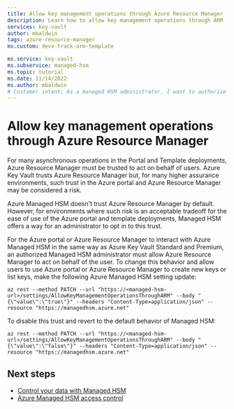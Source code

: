 ```yaml
---
title: Allow key management operations through Azure Resource Manager
description: Learn how to allow key management operations through ARM
services: key-vault
author: mbaldwin
tags: azure-resource-manager
ms.custom: devx-track-arm-template

ms.service: key-vault
ms.subservice: managed-hsm
ms.topic: tutorial
ms.date: 11/14/2022
ms.author: mbaldwin
# Customer intent: As a managed HSM administrator, I want to authorize Azure Resource Manager to perform key management operations via Azure Managed HSM
---
```


# Allow key management operations through Azure Resource Manager

For many asynchronous operations in the Portal and Template deployments, Azure Resource Manager must be trusted to act on behalf of users. Azure Key Vault trusts Azure Resource Manager but, for many higher assurance environments, such trust in the Azure portal and Azure Resource Manager may be considered a risk.

Azure Managed HSM doesn't trust Azure Resource Manager by default. However, for environments where such risk is an acceptable tradeoff for the ease of use of the Azure portal and template deployments, Managed HSM offers a way for an administrator to opt in to this trust.

For the Azure portal or Azure Resource Manager to interact with Azure Managed HSM in the same way as Azure Key Vault Standard and Premium, an authorized Managed HSM administrator must allow Azure Resource Manager to act on behalf of the user. To change this behavior and allow users to use Azure portal or Azure Resource Manager to create new keys or list keys, make the following Azure Managed HSM setting update:

```azurecli-interactive
az rest --method PATCH --url "https://<managed-hsm-url>/settings/AllowKeyManagementOperationsThroughARM" --body "{\"value\":\"true\"}" --headers "Content-Type=application/json" --resource "https://managedhsm.azure.net" 
```

To disable this trust and revert to the default behavior of Managed HSM:

```azurecli-interactive
az rest --method PATCH --url "https://<managed-hsm-url>/settings/AllowKeyManagementOperationsThroughARM" --body "{\"value\":\"false\"}" --headers "Content-Type=application/json" --resource "https://managedhsm.azure.net" 
```

## Next steps

- [Control your data with Managed HSM](mhsm-control-data.md)
- [Azure Managed HSM access control](access-control.md)
